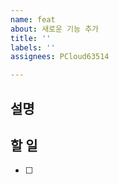```yaml
---
name: feat
about: 새로운 기능 추가
title: ''
labels: ''
assignees: PCloud63514

---
```


## 설명

## 할 일

- [ ]
